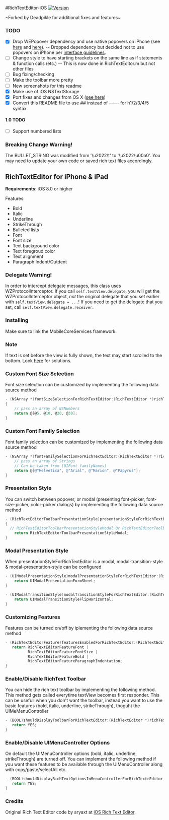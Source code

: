#RichTextEditor-iOS [![Version](http://cocoapod-badges.herokuapp.com/v/iOS-Rich-Text-Editor/badge.png)](http://cocoadocs.org/docsets/iOS-Rich-Text-Editor)

~Forked by Deadpikle for additional fixes and features~

### TODO
- [x] Drop WEPopover dependency and use native popovers on iPhone (see [here](https://rbnsn.me/ios-8-popover-presentations) and [here](https://richardallen.me/2014/11/28/popovers.html)). -- Dropped dependency but decided not to use popovers on iPhone per [interface guidelines](https://developer.apple.com/ios/human-interface-guidelines/ui-views/popovers/). 
- [ ] Change style to have starting brackets on the same line as if statements & function calls (etc.) -- This is now done in RichTextEditor.m but not other files
- [ ] Bug fixing/checking
- [ ] Make the toolbar more pretty
- [ ] New screenshots for this readme
- [x] Make use of iOS NSTextStorage
- [x] Port fixes and changes from OS X ([see here](https://github.com/Deadpikle/macOS-Rich-Text-Editor))
- [x] Convert this README file to use ## instead of ----- for h1/2/3/4/5 syntax

#### 1.0 TODO
- [ ] Support numbered lists

### Breaking Change Warning!

The BULLET_STRING was modified from '\u2022\t' to '\u2022\u00a0'. You may need to update your own code or saved rich text files accordingly.

## RichTextEditor for iPhone &amp; iPad

**Requirements**: iOS 8.0 or higher

Features:
- Bold
- Italic
- Underline
- StrikeThrough
- Bulleted lists
- Font
- Font size
- Text background color
- Text foregroud color
- Text alignment
- Paragraph Indent/Outdent

### Delegate Warning!

In order to intercept delegate messages, this class uses WZProtocolInterceptor. If you call `self.textView.delegate`, you will get the WZProtocolInterceptor object, *not* the original delegate that you set earlier with `self.textView.delegate = ...`! If you need to get the delegate that you set, call `self.textView.delegate.receiver`. 

### Installing

Make sure to link the MobileCoreServices framework.

### Note

If text is set before the view is fully shown, the text may start scrolled to the bottom. Look [here](http://stackoverflow.com/a/27769359/3938401) for solutions. 

### Custom Font Size Selection

Font size selection can be customized by implementing the following data source method

```objective-c
- (NSArray *)fontSizeSelectionForRichTextEditor:(RichTextEditor *)richTextEditor
{
	// pass an array of NSNumbers
	return @[@5, @10, @20, @30];
}
```

### Custom Font Family Selection

Font family selection can be customized by implementing the following data source method

```objective-c
- (NSArray *)fontFamilySelectionForRichTextEditor:(RichTextEditor *)richTextEditor {
    // pass an array of Strings
    // Can be taken from [UIFont familyNames]
    return @[@"Helvetica", @"Arial", @"Marion", @"Papyrus"];
}
```

### Presentation Style

You can switch between popover, or modal (presenting font-picker, font-size-picker, color-picker dialogs) by implementing the following data source method
```objective-c
- (RichTextEditorToolbarPresentationStyle)presentarionStyleForRichTextEditor:(RichTextEditor *)richTextEditor
{
  // RichTextEditorToolbarPresentationStyleModal Or RichTextEditorToolbarPresentationStylePopover
	return RichTextEditorToolbarPresentationStyleModal;
}
```

### Modal Presentation Style

When presentarionStyleForRichTextEditor is a modal, modal-transition-style & modal-presentation-style can be configured
```objective-c
- (UIModalPresentationStyle)modalPresentationStyleForRichTextEditor:(RichTextEditor *)richTextEditor {
	return UIModalPresentationFormSheet;
}

- (UIModalTransitionStyle)modalTransitionStyleForRichTextEditor:(RichTextEditor *)richTextEditor {
	return UIModalTransitionStyleFlipHorizontal;
}
```

### Customizing Features

Features can be turned on/off by iplementing the following data source method
```objective-c
- (RichTextEditorFeature)featuresEnabledForRichTextEditor:(RichTextEditor *)richTextEditor {
   return RichTextEditorFeatureFont | 
          RichTextEditorFeatureFontSize |
          RichTextEditorFeatureBold |
          RichTextEditorFeatureParagraphIndentation;
}
```

### Enable/Disable RichText Toolbar

You can hide the rich text toolbar by implementing the following method. This method gets called everytime textView becomes first responder.
This can be usefull when you don't want the toolbar, instead you want to use the basic features (bold, italic, underline, strikeThrough), thoguht the UIMeMenuController
```objective-c
- (BOOL)shouldDisplayToolbarForRichTextEditor:(RichTextEditor *)richTextEditor {
   return YES;
} 
```

### Enable/Disable UIMenuController Options

On default the UIMenuController options (bold, italic, underline, strikeThrough) are turned off. You can implement the following method if you want these features to be available through the UIMenuController along with copy/paste/selectAll etc.
```objective-c
- (BOOL)shouldDisplayRichTextOptionsInMenuControllerForRichTextrEditor:(RichTextEditor *)richTextEdiotor {
   return YES;
} 
```

### Credits

Original Rich Text Editor code by aryaxt at [iOS Rich Text Editor](https://github.com/aryaxt/iOS-Rich-Text-Editor).
